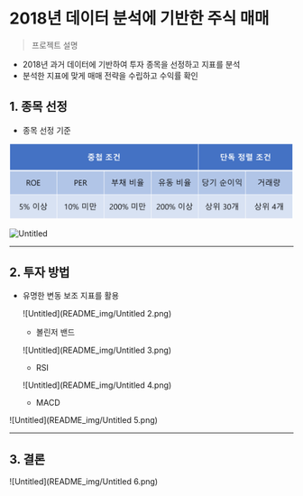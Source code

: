 # 2018년 데이터 분석에 기반한 주식 매매

> 프로젝트 설명
> 
- 2018년 과거 데이터에 기반하여 투자 종목을 선정하고 지표를 분석
- 분석한 지표에 맞게 매매 전략을 수립하고 수익률 확인

## 1. 종목 선정

- 종목 선정 기준

![Untitled](README_img/Untitled.png)

![Untitled](README_img/Untitled1.png)

---

## 2. 투자 방법

- 유명한 변동 보조 지표를 활용
    
    ![Untitled](README_img/Untitled 2.png)
    
    - 볼린저 밴드
    
    ![Untitled](README_img/Untitled 3.png)
    
    - RSI
    
    ![Untitled](README_img/Untitled 4.png)
    
    - MACD

![Untitled](README_img/Untitled 5.png)

---

## 3. 결론

![Untitled](README_img/Untitled 6.png)
